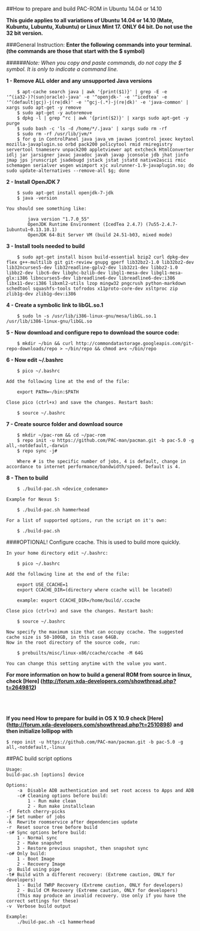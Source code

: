 ##How to prepare and build PAC-ROM in Ubuntu 14.04 or 14.10

**This guide applies to all variations of Ubuntu 14.04 or 14.10 (Mate, Kubuntu, Lubuntu, Xubuntu) or Linux Mint 17. ONLY 64 bit. Do not use the 32 bit version.**

###General Instruction:
**Enter the following commands into your terminal. (the commands are those that start with the $ symbol)**

######*Note: When you copy and paste commands, do not copy the $ symbol. It is only to indicate a command line.*

**1 - Remove ALL older and any unsupported Java versions**
```shell
    $ apt-cache search java | awk '{print($1)}' | grep -E -e '^(ia32-)?(sun|oracle)-java' -e '^openjdk-' -e '^icedtea' -e '^(default|gcj)-j(re|dk)' -e '^gcj-(.*)-j(re|dk)' -e 'java-common' | xargs sudo apt-get -y remove
    $ sudo apt-get -y autoremove
    $ dpkg -l | grep ^rc | awk '{print($2)}' | xargs sudo apt-get -y purge
    $ sudo bash -c 'ls -d /home/*/.java' | xargs sudo rm -rf
    $ sudo rm -rf /usr/lib/jvm/*
    $ for g in ControlPanel java java_vm javaws jcontrol jexec keytool mozilla-javaplugin.so orbd pack200 policytool rmid rmiregistry servertool tnameserv unpack200 appletviewer apt extcheck HtmlConverter idlj jar jarsigner javac javadoc javah javap jconsole jdb jhat jinfo jmap jps jrunscript jsadebugd jstack jstat jstatd native2ascii rmic schemagen serialver wsgen wsimport xjc xulrunner-1.9-javaplugin.so; do sudo update-alternatives --remove-all $g; done
```
**2 - Install OpenJDK 7**
```shell
    $ sudo apt-get install openjdk-7-jdk
    $ java -version
```
    You should see something like:
```shell
        java version "1.7.0_55"
        OpenJDK Runtime Environment (IcedTea 2.4.7) (7u55-2.4.7-1ubuntu1~0.13.10.1)
        OpenJDK 64-Bit Server VM (build 24.51-b03, mixed mode)
```
**3 - Install tools needed to build**
```shell
    $ sudo apt-get install bison build-essential bzip2 curl dpkg-dev flex g++-multilib git git-review gnupg gperf lib32bz2-1.0 lib32bz2-dev lib32ncurses5-dev lib32readline-gplv2-dev lib32z1-dev libbz2-1.0 libbz2-dev libc6-dev libghc-bzlib-dev libgl1-mesa-dev libgl1-mesa-glx:i386 libncurses5-dev libreadline6-dev libreadline6-dev:i386 libx11-dev:i386 libxml2-utils lzop mingw32 pngcrush python-markdown schedtool squashfs-tools tofrodos x11proto-core-dev xsltproc zip zlib1g-dev zlib1g-dev:i386
```
**4 - Create a symbolic link to libGL.so.1**
```shell
    $ sudo ln -s /usr/lib/i386-linux-gnu/mesa/libGL.so.1 /usr/lib/i386-linux-gnu/libGL.so
```
**5 - Now download and configure repo to download the source code:**
```shell
    $ mkdir ~/bin && curl http://commondatastorage.googleapis.com/git-repo-downloads/repo > ~/bin/repo && chmod a+x ~/bin/repo
```
**6 - Now edit ~/.bashrc**
```shell
    $ pico ~/.bashrc
```
    Add the following line at the end of the file:

        export PATH=~/bin:$PATH

    Close pico (ctrl+x) and save the changes. Restart bash:
```shell
    $ source ~/.bashrc
```
**7 - Create source folder and download source**
```shell
    $ mkdir ~/pac-rom && cd ~/pac-rom
    $ repo init -u https://github.com/PAC-man/pacman.git -b pac-5.0 -g all,-notdefault,-darwin
    $ repo sync -j#

    Where # is the specific number of jobs, 4 is default, change in accordance to internet performance/bandwidth/speed. Default is 4.
```
**8 - Then to build**
```shell
    $ ./build-pac.sh <device_codename>
```
    Example for Nexus 5:
```shell
    $ ./build-pac.sh hammerhead
```
    For a list of supported options, run the script on it's own:
```shell
    $ ./build-pac.sh
```
####OPTIONAL! Configure ccache. This is used to build more quickly.

    In your home directory edit ~/.bashrc:
```shell
    $ pico ~/.bashrc
```
    Add the following line at the end of the file:

        export USE_CCACHE=1
        export CCACHE_DIR=(directory where ccache will be located)

        example: export CCACHE_DIR=/home/build/.ccache

    Close pico (ctrl+x) and save the changes. Restart bash:
```shell
    $ source ~/.bashrc
```
    Now specify the maximum size that can occupy ccache. The suggested cache size is 50-100GB, in this case 64GB.
    Now in the root directory of the source code, run:
```shell
    $ prebuilts/misc/linux-x86/ccache/ccache -M 64G
```
    You can change this setting anytime with the value you want.

**For more information on how to build a general ROM from source in linux, check [Here] (http://forum.xda-developers.com/showthread.php?t=2649812)**
<br><br><br><br>

**If you need How to prepare for build in OS X 10.9 check [Here] (http://forum.xda-developers.com/showthread.php?t=2510898)**
**and then initialize lollipop with**
```shell
$ repo init -u https://github.com/PAC-man/pacman.git -b pac-5.0 -g all,-notdefault,-linux
```
##PAC build script options

    Usage:
    build-pac.sh [options] device

    Options:
        -a  Disable ADB authentication and set root access to Apps and ADB
        -c# Cleaning options before build:
            1 - Run make clean
            2 - Run make installclean
    -f  Fetch cherry-picks
    -j# Set number of jobs
    -k  Rewrite roomservice after dependencies update
    -r  Reset source tree before build
    -s# Sync options before build:
        1 - Normal sync
        2 - Make snapshot
        3 - Restore previous snapshot, then snapshot sync
    -o# Only build:
        1 - Boot Image
        2 - Recovery Image
    -p  Build using pipe
    -t# Build with a different recovery: (Extreme caution, ONLY for developers)
        1 - Build TWRP Recovery (Extreme caution, ONLY for developers)
        2 - Build CM Recovery (Extreme caution, ONLY for developers)
        (This may produce an invalid recovery. Use only if you have the correct settings for these)
    -v  Verbose build output

    Example:
        ./build-pac.sh -c1 hammerhead
